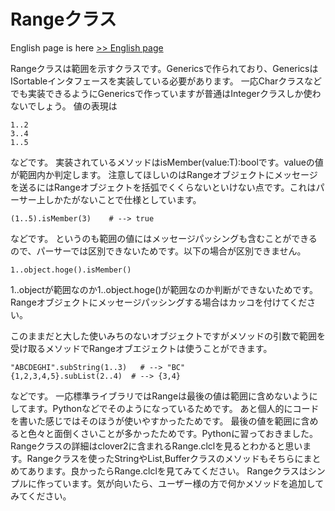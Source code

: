 # Rangeクラス

English page is here [>> English page](Range-en)

Rangeクラスは範囲を示すクラスです。Genericsで作られており、GenericsはISortableインタフェースを実装している必要があります。
一応Charクラスなどでも実装できるようにGenericsで作っていますが普通はIntegerクラスしか使わないでしょう。
値の表現は

    1..2
    3..4
    1..5

などです。
実装されているメソッドはisMember(value:T):boolです。valueの値が範囲内か判定します。
注意してほしいのはRangeオブジェクトにメッセージを送るにはRangeオブジェクトを括弧でくくらないといけない点です。これはパーサー上しかたがないことで仕様としています。

    (1..5).isMember(3)    # --> true

などです。
というのも範囲の値にはメッセージパッシングも含むことができるので、パーサーでは区別できないためです。以下の場合が区別できません。


    1..object.hoge().isMember()

1..objectが範囲なのか1..object.hoge()が範囲なのか判断ができないためです。Rangeオブジェクトにメッセージパッシングする場合はカッコを付けてください。

このままだと大した使いみちのないオブジェクトですがメソッドの引数で範囲を受け取るメソッドでRangeオブエジェクトは使うことができます。

    "ABCDEGHI".subString(1..3)   # --> "BC"
    {1,2,3,4,5}.subList(2..4)  # --> {3,4}

などです。
一応標準ライブラリではRangeは最後の値は範囲に含めないようにしてます。Pythonなどでそのようになっているためです。
あと個人的にコードを書いた感じではそのほうが使いやすかったためです。
最後の値を範囲に含めると色々と面倒くさいことが多かったためです。Pythonに習っておきました。
Rangeクラスの詳細はclover2に含まれるRange.clclを見るとわかると思います。Rangeクラスを使ったStringやList,Bufferクラスのメソッドもそちらにまとめてあります。良かったらRange.clclを見てみてください。
Rangeクラスはシンプルに作っています。気が向いたら、ユーザー様の方で何かメソッドを追加してみてください。
